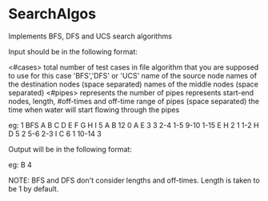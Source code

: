 # SearchAlgos
Implements BFS, DFS and UCS search algorithms

Input should be in the following format:

<#cases> total number of test cases in file
<task> algorithm that you are supposed to use for this case 'BFS','DFS' or 'UCS'
<source> name of the source node
<destinations> names of the destination nodes (space separated)
<middle nodes> names of the middle nodes (space separated)
<#pipes> represents the number of pipes
<graph> represents start-end nodes, length, #off-times and off-time range of pipes (space separated)
<start-time> the time when water will start flowing through the pipes

eg:
1
BFS
A
B C D
E F G H I
5
A B 12 0
A E 3 3 2-4 1-5 9-10 1-15
E H 2 1 1-2
H D 5 2 5-6 2-3
I C 6 1 10-14
3

Output will be in the following format:

<destination pipe> <time>

eg:
B 4

NOTE: BFS and DFS don't consider lengths and off-times. Length is taken to be 1 by default.
